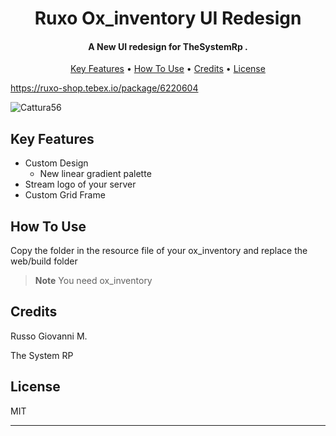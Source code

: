 

<h1 align="center">
Ruxo Ox_inventory UI Redesign
  <br>
</h1>

<h4 align="center">A New UI redesign for TheSystemRp
.</h4>

<p align="center">
  <a href="#key-features">Key Features</a> •
  <a href="#how-to-use">How To Use</a> •
  <a href="#credits">Credits</a> •
  <a href="#license">License</a>
</p>

https://ruxo-shop.tebex.io/package/6220604

![Cattura56](https://user-images.githubusercontent.com/113531412/235522284-e6fd8254-78a8-4968-be0b-097d64f4ca4b.PNG)

## Key Features

* Custom Design
  - New linear gradient palette
* Stream logo of your server
* Custom Grid Frame

## How To Use

Copy the folder in the resource file of your ox_inventory and replace the web/build folder


> **Note**
> You need ox_inventory 


## Credits

Russo Giovanni M.

The System RP

## License

MIT

---

